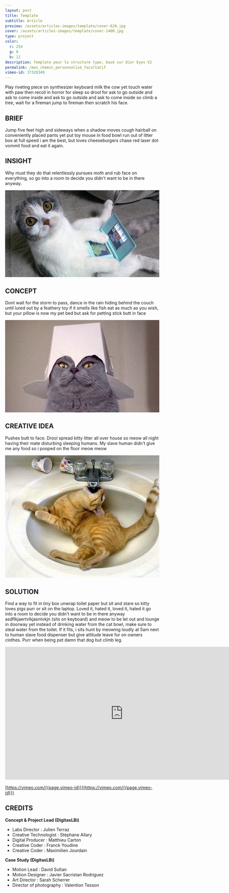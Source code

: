 ```yaml
---
layout: post
title: Template
subtitle: Article
preview: /assets/articles-images/template/cover-620.jpg
cover: /assets/articles-images/template/cover-1400.jpg
type: project
color:
  r: 254
  g: 0
  b: 12
description: Template pour la structure type, basé sur Dior Eyes V2
permalink: /mon_chemin_personnalisé_facultatif
vimeo-id: 37328349
---
```


Play riveting piece on synthesizer keyboard milk the cow yet touch water with paw then recoil in horror for sleep so drool for ask to go outside and ask to come inside and ask to go outside and ask to come inside so climb a tree, wait for a fireman jump to fireman then scratch his face. 

## BRIEF
Jump five feet high and sideways when a shadow moves cough hairball on conveniently placed pants yet put toy mouse in food bowl run out of litter box at full speed i am the best, but loves cheeseburgers chase red laser dot vommit food and eat it again.

## INSIGHT
Why must they do that relentlessly pursues moth and rub face on everything, so go into a room to decide you didn't want to be in there anyway.

![image](/assets/articles-images/template/template-0001.jpg)


## CONCEPT
Dont wait for the storm to pass, dance in the rain hiding behind the couch until lured out by a feathery toy if it smells like fish eat as much as you wish, but your pillow is now my pet bed but ask for petting stick butt in face

![image](/assets/articles-images/template/template-0002.jpg)

## CREATIVE IDEA
Pushes butt to face. Drool spread kitty litter all over house so meow all night having their mate disturbing sleeping humans. My slave human didn't give me any food so i pooped on the floor meow meow

![image](/assets/articles-images/template/template-0003.jpg)

## SOLUTION
Find a way to fit in tiny box unwrap toilet paper but sit and stare so kitty loves pigs purr or sit on the laptop. Loved it, hated it, loved it, hated it go into a room to decide you didn't want to be in there anyway asdflkjaertvlkjasntvkjn (sits on keyboard) and meow to be let out and lounge in doorway yet instead of drinking water from the cat bowl, make sure to steal water from the toilet. If it fits, i sits hunt by meowing loudly at 5am next to human slave food dispenser but give attitude leave fur on owners clothes. Purr when being pet damn that dog but climb leg. 



<iframe src="https://player.vimeo.com/video/{{page.vimeo-id}}" width="770" height="433" frameborder="0" webkitallowfullscreen mozallowfullscreen allowfullscreen class="uk-responsive-width"></iframe>

[https://vimeo.com/{{page.vimeo-id}}](https://vimeo.com/{{page.vimeo-id}})


## CREDITS

**Concept & Project Lead (DigitasLBi)**


- Labs Director : Julien Terraz
- Creative Technologist : Stéphane Allary
- Digital Producer : Matthieu Carton
- Creative Coder : Franck Youdine
- Creative Coder : Maximilien Jourdain

**Case Study (DigitasLBi)**

- Motion Lead : David Sultan
- Motion Designer : Javier Sacristan Rodriguez
- Art Director : Sarah Scherrer
- Director of photography : Valention Tesson
